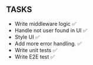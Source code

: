 ## TASKS

- Write middleware logic ✅
- Handle not user found in UI ✅
- Style UI ✅
- Add more error handling. ✅
- Write unit tests ✅
- Write E2E test ✅
